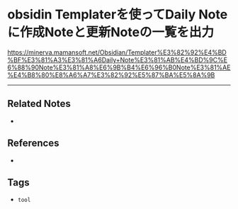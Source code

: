 # obsidin Templaterを使ってDaily Noteに作成Noteと更新Noteの一覧を出力
https://minerva.mamansoft.net/Obsidian/Templater%E3%82%92%E4%BD%BF%E3%81%A3%E3%81%A6Daily+Note%E3%81%AB%E4%BD%9C%E6%88%90Note%E3%81%A8%E6%9B%B4%E6%96%B0Note%E3%81%AE%E4%B8%80%E8%A6%A7%E3%82%92%E5%87%BA%E5%8A%9B

---
## Related Notes
- 

## References
- 

## Tags
- `tool` 